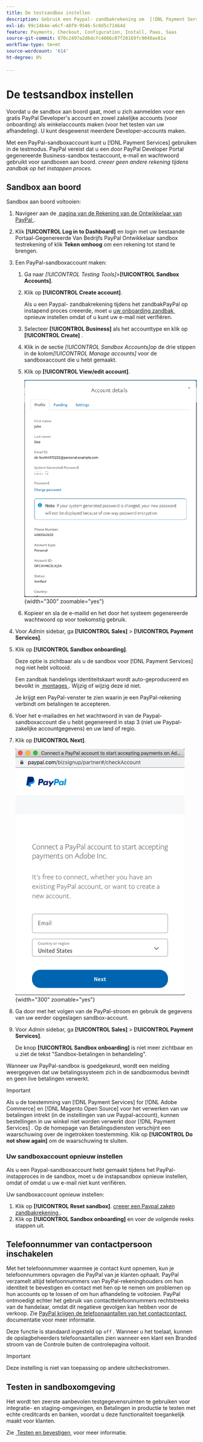 ```yaml
---
title: De testsandbox instellen
description: Gebruik een Paypal- zandbakrekening om  [!DNL Payment Services]  op testwijze te gebruiken.
exl-id: 99c14b4e-e6cf-48f9-9546-5c0d5c71464d
feature: Payments, Checkout, Configuration, Install, Paas, Saas
source-git-commit: 870c2497a2d6dcfc4066c07f20169fc9040ae81a
workflow-type: tm+mt
source-wordcount: '614'
ht-degree: 0%

---
```


# De testsandbox instellen

Voordat u de sandbox aan boord gaat, moet u zich aanmelden voor een gratis PayPal Developer&#39;s account en zowel zakelijke accounts (voor onboarding) als winkelaccounts maken (voor het testen van uw afhandeling). U kunt desgewenst meerdere Developer-accounts maken.

Met een PayPal-sandboxaccount kunt u [!DNL Payment Services] gebruiken in de testmodus. PayPal vereist dat u een door PayPal Developer Portal gegenereerde Business-sandbox testaccount, e-mail en wachtwoord gebruikt voor sandboxen aan boord. *creeer geen andere rekening tijdens zandbak op het instappen proces.*

## Sandbox aan boord

Sandbox aan boord voltooien:

1. Navigeer aan de [&#x200B; pagina van de Rekening van de Ontwikkelaar van PayPal &#x200B;](https://developer.paypal.com/developer/accounts/).
1. Klik **[!UICONTROL Log in to Dashboard]** en login met uw bestaande Portaal-Gegenereerde Van Bedrijfs PayPal Ontwikkelaar sandbox testrekening of klik **Teken omhoog** om een rekening tot stand te brengen.
1. Een PayPal-sandboxaccount maken:
   1. Ga naar _[!UICONTROL Testing Tools]_>**[!UICONTROL Sandbox Accounts]**.
   1. Klik op **[!UICONTROL Create account]**.

      Als u een Paypal- zandbakrekening tijdens het zandbakPayPal op instapend proces creeerde, moet u [&#x200B; uw onboarding zandbak &#x200B;](#reset-your-sandbox-account) opnieuw instellen omdat of u kunt uw e-mail niet verifiëren.

   1. Selecteer **[!UICONTROL Business]** als het accounttype en klik op **[!UICONTROL Create]** .
   1. Klik in de sectie _[!UICONTROL Sandbox Accounts]_&#x200B;op de drie stippen in de kolom&#x200B;_[!UICONTROL Manage accounts]_ voor de sandboxaccount die u hebt gemaakt.
   1. Klik op **[!UICONTROL View/edit account]**.

      ![&#x200B; PayPal - Mening/geef zandbakrekening uit &#x200B;](assets/onboarding-viewedit-sandbox.png){width="300" zoomable="yes"}

   1. Kopieer en sla de e-mailid en het door het systeem gegenereerde wachtwoord op voor toekomstig gebruik.

1. Voor _Admin_ sidebar, ga **[!UICONTROL Sales]** > **[!UICONTROL Payment Services]**.
1. Klik op **[!UICONTROL Sandbox onboarding]**.

   Deze optie is zichtbaar als u de sandbox voor [!DNL Payment Services] nog niet hebt voltooid.

   Een zandbak handelings identiteitskaart wordt auto-geproduceerd en bevolkt in [&#x200B; montages &#x200B;](configure-admin.md). Wijzig of wijzig deze id niet.

   Je krijgt een PayPal-venster te zien waarin je een PayPal-rekening verbindt om betalingen te accepteren.

1. Voer het e-mailadres en het wachtwoord in van de Paypal-sandboxaccount die u hebt gegenereerd in stap 3 (niet uw Paypal-zakelijke accountgegevens) en uw land of regio.
1. Klik op **[!UICONTROL Next]**.

   ![&#x200B; PayPal - Connect PayPal-rekening voor betalingen &#x200B;](assets/paypal-connectacct.png){width="300" zoomable="yes"}

1. Ga door met het volgen van de PayPal-stroom en gebruik de gegevens van uw eerder opgeslagen sandbox-account.
1. Voor _Admin_ sidebar, ga **[!UICONTROL Sales]** > **[!UICONTROL Payment Services]**.

   De knop **[!UICONTROL Sandbox onboarding]** is niet meer zichtbaar en u ziet de tekst &quot;Sandbox-betalingen in behandeling&quot;.

Wanneer uw PayPal-sandbox is goedgekeurd, wordt een melding weergegeven dat uw betalingssysteem zich in de sandboxmodus bevindt en geen live betalingen verwerkt.

>[!IMPORTANT]
>
>Als u de toestemming van [!DNL Payment Services] for [!DNL Adobe Commerce] en [!DNL Magento Open Source] voor het verwerken van uw betalingen intrekt (in de instellingen van uw Paypal-account), kunnen bestellingen in uw winkel niet worden verwerkt door [!DNL Payment Services] . Op de homepage van Betalingsdiensten verschijnt een waarschuwing over de ingetrokken toestemming. Klik op **[!UICONTROL Do not show again]** om de waarschuwing te sluiten.

### Uw sandboxaccount opnieuw instellen

Als u een Paypal-sandboxaccount hebt gemaakt tijdens het PayPal-instapproces in de sandbox, moet u de instapsandbox opnieuw instellen, omdat of omdat u uw e-mail niet kunt verifiëren.

Uw sandboxaccount opnieuw instellen:

1. Klik op **[!UICONTROL Reset sandbox]**. [&#x200B; creeer een Paypal zaken zandbakrekening &#x200B;](https://developer.paypal.com/docs/api-basics/sandbox/accounts/#create-a-business-sandbox-account).
1. Klik op **[!UICONTROL Sandbox onboarding]** en voer de volgende reeks stappen uit.

## Telefoonnummer van contactpersoon inschakelen

Met het telefoonnummer waarmee je contact kunt opnemen, kun je telefoonnummers opvragen die PayPal van je klanten ophaalt. PayPal verzamelt altijd telefoonnummers van PayPal-rekeninghouders om hun identiteit te bevestigen en contact met hen op te nemen om problemen op hun accounts op te lossen of om hun afhandeling te voltooien. PayPal ontmoedigt echter het gebruik van contacttelefoonnummers rechtstreeks van de handelaar, omdat dit negatieve gevolgen kan hebben voor de verkoop. Zie [&#x200B; PayPal krijgen de telefoonaantallen van het contactcontact &#x200B;](https://www.sandbox.paypal.com/businessmanage/preferences/website) documentatie voor meer informatie.

Deze functie is standaard ingesteld op `off` . Wanneer u het toelaat, kunnen de opslagbeheerders telefoonaantallen zien wanneer een klant een Branded stroom van de Controle buiten de controlepagina voltooit.

>[!IMPORTANT]
>
>Deze instelling is niet van toepassing op andere uitcheckstromen.

## Testen in sandboxomgeving

Het wordt ten zeerste aanbevolen testgegevensruimten te gebruiken voor integratie- en staging-omgevingen, en Betalingen in productie te testen met echte creditcards en banken, voordat u deze functionaliteit toegankelijk maakt voor klanten.

Zie [&#x200B; Testen en bevestigen &#x200B;](test-validate.md) voor meer informatie.
